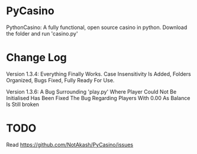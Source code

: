 # PyCasino
PythonCasino: A fully functional, open source casino in python.
Download the folder and run 'casino.py' 


# Change Log

Version 1.3.4:
	Everything Finally Works. Case Insensitivity Is Added, Folders Organized, Bugs Fixed, Fully Ready For Use.
	
Version 1.3.6:
	A Bug Surrounding 'play.py' Where Player Could Not Be Initialised Has Been Fixed
	The Bug Regarding Players With 0.00 As Balance Is Still broken
	
# TODO

Read https://github.com/NotAkash/PyCasino/issues
